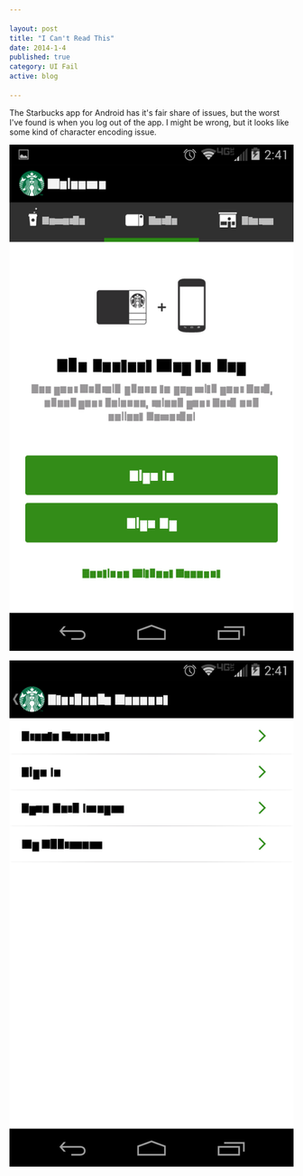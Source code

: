```yaml
---

layout: post
title: "I Can't Read This"
date: 2014-1-4
published: true
category: UI Fail
active: blog

---
```


The Starbucks app for Android has it's fair share of issues, but the worst I've found is when you log out of the app. I might be wrong, but it looks like some kind of character encoding issue.

<a href="/assets/2014/01/starbucks-shot-1.png"><img src="/assets/2014/01/starbucks-shot-1.png" class="img-responsive" alt="I can't read this, Starbucks" /></a>

<a href="/assets/2014/01/starbucks-shot-2.png"><img src="/assets/2014/01/starbucks-shot-2.png" class="img-responsive" alt="I can't read this either, Starbucks" /></a>
